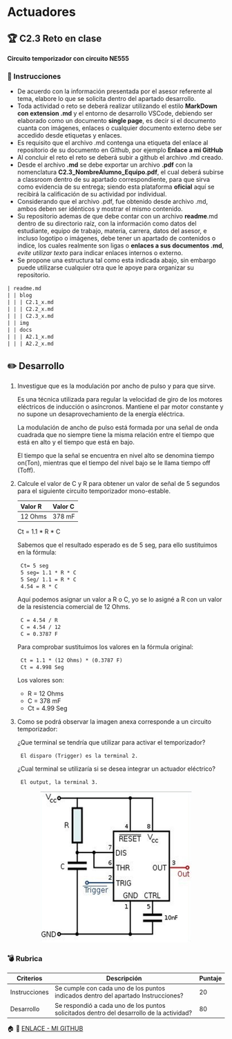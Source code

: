 # Actuadores

## :trophy: C2.3 Reto en clase

**Circuito temporizador con circuito NE555**

### :blue_book: Instrucciones

- De acuerdo con la información presentada por el asesor referente al tema, elabore lo que se solicita dentro del apartado desarrollo.
- Toda actividad o reto se deberá realizar utilizando el estilo **MarkDown con extension .md** y el entorno de desarrollo VSCode, debiendo ser elaborado como un documento **single page**, es decir si el documento cuanta con imágenes, enlaces o cualquier documento externo debe ser accedido desde etiquetas y enlaces.
- Es requisito que el archivo .md contenga una etiqueta del enlace al repositorio de su documento en Github, por ejemplo **Enlace a mi GitHub**
- Al concluir el reto el reto se deberá subir a github el archivo .md creado.
- Desde el archivo **.md** se debe exportar un archivo **.pdf** con la nomenclatura **C2.3_NombreAlumno_Equipo.pdf**, el cual deberá subirse a classroom dentro de su apartado correspondiente, para que sirva como evidencia de su entrega; siendo esta plataforma **oficial** aquí se recibirá la calificación de su actividad por individual.
- Considerando que el archivo .pdf, fue obtenido desde archivo .md, ambos deben ser idénticos y mostrar el mismo contenido.
- Su repositorio ademas de que debe contar con un archivo **readme**.md dentro de su directorio raíz, con la información como datos del estudiante, equipo de trabajo, materia, carrera, datos del asesor, e incluso logotipo o imágenes, debe tener un apartado de contenidos o indice, los cuales realmente son ligas o **enlaces a sus documentos .md**, _evite utilizar texto_ para indicar enlaces internos o externo.
- Se propone una estructura tal como esta indicada abajo, sin embargo puede utilizarse cualquier otra que le apoye para organizar su repositorio.  
``` 
| readme.md
| | blog
| | | C2.1_x.md
| | | C2.2_x.md
| | | C2.3_x.md
| | img
| | docs
| | | A2.1_x.md
| | | A2.2_x.md
```

## :pencil2: Desarrollo

1. Investigue que es la modulación por ancho de pulso y para que sirve.

    Es una técnica utilizada para regular la velocidad de giro de los motores eléctricos de inducción o asíncronos. Mantiene el par motor constante y no supone un desaprovechamiento de la energía eléctrica.

    La modulación de ancho de pulso está formada por una señal de onda cuadrada que no siempre tiene la misma relación entre el tiempo que está en alto y el tiempo que está en bajo. 

    El tiempo que la señal se encuentra en nivel alto se denomina tiempo on(Ton), mientras que el tiempo del nivel bajo se le llama tiempo off (Toff).


2. Calcule el valor de C y R para obtener un valor de señal de 5 segundos para el siguiente circuito temporizador mono-estable.
   
     Valor R | Valor C |
    ---------|----------|
    12 Ohms   | 378 mF |

    Ct = 1.1 * R * C

    Sabemos que el resultado esperado es de 5 seg, para ello sustituimos en la fórmula: 
    
        Ct= 5 seg 
        5 seg= 1.1 * R * C
        5 Seg/ 1.1 = R * C
        4.54 = R * C
    Aquí podemos asignar un valor a R o C, yo se lo asigné a R con un valor de la resistencia comercial de 12 Ohms. 
       
        C = 4.54 / R
        C = 4.54 / 12 
        C = 0.3787 F
  
    Para comprobar sustituimos los valores en la fórmula original: 

        Ct = 1.1 * (12 Ohms) * (0.3787 F)
        Ct = 4.998 Seg

    Los valores son: 
    - R  = 12 Ohms 
    - C  = 378 mF
    - Ct = 4.99 Seg

3. Como se podrá observar la imagen anexa corresponde a un circuito temporizador: 
   
   ¿Que terminal se tendría que utilizar para activar el temporizador? 
        
        El disparo (Trigger) es la terminal 2.

   ¿Cual terminal se utilizaría si se desea integrar un actuador eléctrico?
    
        El output, la terminal 3. 



  
<p align="center">
    <img alt="NE555" src="../img/C2.x_CircuitoTemporizadorNE555.png" width=350 height=350>
</p>


### :bomb: Rubrica

| Criterios     | Descripción                                                                                  | Puntaje |
| ------------- | -------------------------------------------------------------------------------------------- | ------- |
| Instrucciones | Se cumple con cada uno de los puntos indicados dentro del apartado Instrucciones?            | 20 |
| Desarrollo    | Se respondió a cada uno de los puntos solicitados dentro del desarrollo de la actividad?     | 80      |

:house: :open_file_folder: [ENLACE - MI GITHUB](https://github.com/Villalobos39/SISTEMAS-PROGRAMABLES.git)